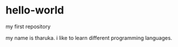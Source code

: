 # hello-world
my first repository

my name is tharuka.
i like to learn different programming languages.

